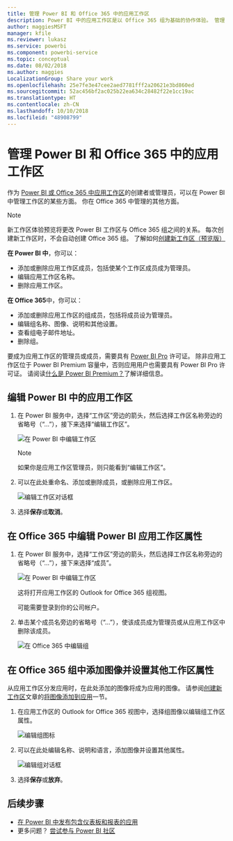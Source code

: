 ```yaml
---
title: 管理 Power BI 和 Office 365 中的应用工作区
description: Power BI 中的应用工作区是以 Office 365 组为基础的协作体验。 管理 Power BI 和 Office 365 中的应用工作区。
author: maggiesMSFT
manager: kfile
ms.reviewer: lukasz
ms.service: powerbi
ms.component: powerbi-service
ms.topic: conceptual
ms.date: 08/02/2018
ms.author: maggies
LocalizationGroup: Share your work
ms.openlocfilehash: 25e7fe3e47cee2aed7781fff2a20621e3bd860ed
ms.sourcegitcommit: 52ac456bf2ac025b22ea634c28482f22e1cc19ac
ms.translationtype: HT
ms.contentlocale: zh-CN
ms.lasthandoff: 10/10/2018
ms.locfileid: "48908799"
---
```

# <a name="manage-your-app-workspace-in-power-bi-and-office-365"></a>管理 Power BI 和 Office 365 中的应用工作区
作为 [Power BI 或 Office 365 中应用工作区](service-create-distribute-apps.md)的创建者或管理员，可以在 Power BI 中管理工作区的某些方面。 你在 Office 365 中管理的其他方面。 

> [!NOTE]
> 新工作区体验预览将更改 Power BI 工作区与 Office 365 组之间的关系。 每次创建新工作区时，不会自动创建 Office 365 组。 了解如何[创建新工作区（预览版）](service-create-the-new-workspaces.md)

**在 Power BI 中**，你可以：

* 添加或删除应用工作区成员，包括使某个工作区成员成为管理员。
* 编辑应用工作区名称。
* 删除应用工作区。

**在 Office 365**中，你可以：

* 添加或删除应用工作区的组成员，包括将成员设为管理员。
* 编辑组名称、图像、说明和其他设置。
* 查看组电子邮件地址。
* 删除组。

要成为应用工作区的管理员或成员，需要具有 [Power BI Pro](service-features-license-type.md) 许可证。 除非应用工作区位于 Power BI Premium 容量中，否则应用用户也需要具有 Power BI Pro 许可证。 请阅读[什么是 Power BI Premium？](service-premium.md)了解详细信息。

## <a name="edit-your-app-workspace-in-power-bi"></a>编辑 Power BI 中的应用工作区
1. 在 Power BI 服务中，选择“工作区”旁边的箭头，然后选择工作区名称旁边的省略号（“…”），接下来选择“编辑工作区”。 
   
   ![在 Power BI 中编辑工作区](media/service-manage-app-workspace-in-power-bi-and-office-365/power-bi-app-ellipsis.png)
   
   > [!NOTE]
   > 如果你是应用工作区管理员，则只能看到“编辑工作区”。
   > 
   > 
2. 可以在此处重命名、添加或删除成员，或删除应用工作区。 
   
   ![编辑工作区对话框](media/service-manage-app-workspace-in-power-bi-and-office-365/power-bi-app-edit-workspace.png)
3. 选择**保存**或**取消**。

## <a name="edit-power-bi-app-workspace-properties-in-office-365"></a>在 Office 365 中编辑 Power BI 应用工作区属性
1. 在 Power BI 服务中，选择“工作区”旁边的箭头，然后选择工作区名称旁边的省略号（“…”），接下来选择“成员”。 
   
   ![在 Power BI 中编辑工作区](media/service-manage-app-workspace-in-power-bi-and-office-365/power-bi-app-ellipsis.png)
   
   这将打开应用工作区的 Outlook for Office 365 组视图。
   
   可能需要登录到你的公司帐户。
2. 单击某个成员名旁边的省略号（“…”），使该成员成为管理员或从应用工作区中删除该成员。 
   
   ![在 Office 365 中编辑组](media/service-manage-app-workspace-in-power-bi-and-office-365/pbi_managegroupo365.png)

## <a name="add-an-image-and-set-other-workspace-properties-in-the-office-365-group"></a>在 Office 365 组中添加图像并设置其他工作区属性
从应用工作区分发应用时，在此处添加的图像将成为应用的图像。 请参阅[创建新工作区](service-create-workspaces.md)文章的[将图像添加到应用](service-create-workspaces.md#add-an-image-to-your-office-365-app-workspace-optional)一节。

1. 在应用工作区的 Outlook for Office 365 视图中，选择组图像以编辑组工作区属性。
   
   ![编辑组图标](media/service-manage-app-workspace-in-power-bi-and-office-365/pbi_editgroupo365.png)
2. 可以在此处编辑名称、说明和语言，添加图像并设置其他属性。
   
   ![编辑组对话框](media/service-manage-app-workspace-in-power-bi-and-office-365/pbi_editgrpo365dialog.png)
3. 选择**保存**或**放弃**。

## <a name="next-steps"></a>后续步骤
* [在 Power BI 中发布包含仪表板和报表的应用](service-create-distribute-apps.md)
* 更多问题？ [尝试参与 Power BI 社区](http://community.powerbi.com/)

